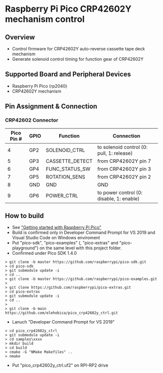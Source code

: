 # Raspberry Pi Pico CRP42602Y mechanism control

## Overview
* Control firmware for CRP42602Y auto-reverse cassette tape deck mechanism
* Generate solenoid control timing for function gear of CRP42602Y 

## Supported Board and Peripheral Devices
* Raspberry Pi Pico (rp2040)
* CRP42602Y mechanism

## Pin Assignment & Connection
### CRP42602 Connector
| Pico Pin # | GPIO | Function | Connection |
----|----|----|----
| 4 | GP2 | SOLENOID_CTRL | to solenoid control (0: pull, 1: release) |
| 5 | GP3 | CASSETTE_DETECT | from CRP42602Y pin 7 |
| 6 | GP4 | FUNC_STATUS_SW | from CRP42602Y pin 3 |
| 7 | GP5 | ROTATION_SENS | from CRP42602Y pin 2 |
| 8 | GND | GND | GND |
| 9 | GP6 | POWER_CTRL | to power control (0: disable, 1: enable) |

## How to build
* See ["Getting started with Raspberry Pi Pico"](https://datasheets.raspberrypi.org/pico/getting-started-with-pico.pdf)
* Build is confirmed only in Developer Command Prompt for VS 2019 and Visual Studio Code on Windows enviroment
* Put "pico-sdk", "pico-examples" (, "pico-extras" and "pico-playground") on the same level with this project folder.
* Confirmed under Pico SDK 1.4.0
```
> git clone -b master https://github.com/raspberrypi/pico-sdk.git
> cd pico-sdk
> git submodule update -i
> cd ..
> git clone -b master https://github.com/raspberrypi/pico-examples.git
>
> git clone https://github.com/raspberrypi/pico-extras.git
> cd pico-extras
> git submodule update -i
> cd ..
> 
> git clone -b main https://github.com/elehobica/pico_crp42602y_ctrl.git
```
* Lanuch "Developer Command Prompt for VS 2019"
```
> cd pico_crp42602y_ctrl
> git submodule update -i
> cd samples\xxxx
> mkdir build
> cd build
> cmake -G "NMake Makefiles" ..
> nmake
```
* Put "pico_crp42602y_ctrl.uf2" on RPI-RP2 drive